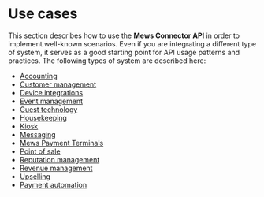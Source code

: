# Use cases

This section describes how to use the __Mews Connector API__ in order to implement well-known scenarios.
Even if you are integrating a different type of system, it serves as a good starting point for API usage patterns and practices.
The following types of system are described here:

* [Accounting](accounting.md)
* [Customer management](customer-management.md)
* [Device integrations](device-integrations.md)
* [Event management](event-management.md)
* [Guest technology](guest-technology.md)
* [Housekeeping](housekeeping.md)
* [Kiosk](kiosk.md)
* [Messaging](messaging.md)
* [Mews Payment Terminals](mews-terminals.md)
* [Point of sale](point-of-sale.md)
* [Reputation management](reputation-management.md)
* [Revenue management](revenue-management.md)
* [Upselling](upselling.md)
* [Payment automation](payment-automation/README.md)
